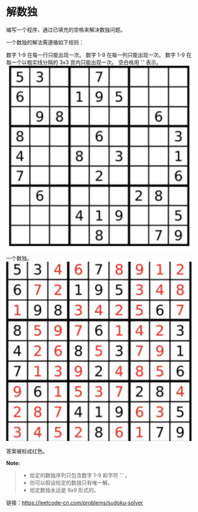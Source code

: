 # 解数独

编写一个程序，通过已填充的空格来解决数独问题。

一个数独的解法需遵循如下规则：

数字 1-9 在每一行只能出现一次。
数字 1-9 在每一列只能出现一次。
数字 1-9 在每一个以粗实线分隔的 3x3 宫内只能出现一次。
空白格用 '.' 表示。
![](img/1.png)
一个数独。
![](img/2.png)

答案被标成红色。

**Note:**

> - 给定的数独序列只包含数字 1-9 和字符 '.' 。
> - 你可以假设给定的数独只有唯一解。
> - 给定数独永远是 9x9 形式的。
>
链接：https://leetcode-cn.com/problems/sudoku-solver
